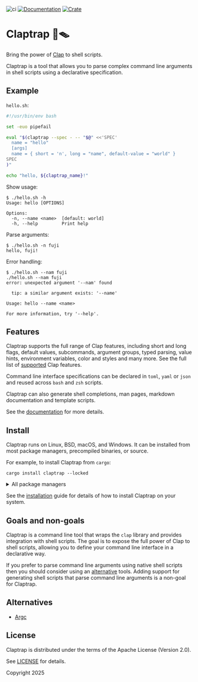 ![ci](https://github.com/fujiapple852/claptrap/actions/workflows/ci.yml/badge.svg)
[![Documentation](https://docs.rs/claptrap/badge.svg)](https://docs.rs/claptrap/0.2.0)
[![Crate](https://img.shields.io/crates/v/claptrap.svg)](https://crates.io/crates/claptrap/0.2.0)

# Claptrap 👏🪤

Bring the power of [Clap](https://crates.io/crates/clap) to shell scripts.

Claptrap is a tool that allows you to parse complex command line arguments in shell scripts using a declarative
specification.

## Example

`hello.sh`:

```bash
#!/usr/bin/env bash

set -euo pipefail

eval "$(claptrap --spec - -- "$@" <<'SPEC'
  name = "hello"
  [args]
  name = { short = 'n', long = "name", default-value = "world" }
SPEC
)"

echo "hello, ${claptrap_name}!"
```

Show usage:

```shell
$ ./hello.sh -h
Usage: hello [OPTIONS]

Options:
  -n, --name <name>  [default: world]
  -h, --help         Print help
```

Parse arguments:

```shell
$ ./hello.sh -n fuji
hello, fuji!
```

Error handling:

```shell
$ ./hello.sh --nam fuji
./hello.sh --nam fuji
error: unexpected argument '--nam' found

  tip: a similar argument exists: '--name'

Usage: hello --name <name>

For more information, try '--help'.
```

## Features

Claptrap supports the full range of Clap features, including short and long flags, default values, subcommands, argument
groups, typed parsing, value hints, environment variables, color and styles and many more. See the full list
of [supported](https://claptrap.sh/reference/supported/) Clap features.

Command line interface specifications can be declared in `toml`, `yaml` or `json` and reused across `bash` and `zsh`
scripts.

Claptrap can also generate shell completions, man pages, markdown documentation and template scripts.

See the [documentation](https://claptrap.sh) for more details.

## Install

Claptrap runs on Linux, BSD, macOS, and Windows. It can be installed from most package managers, precompiled binaries,
or source.

For example, to install Claptrap from `cargo`:

```shell
cargo install claptrap --locked
```

<details>

<summary>All package managers</summary>

### Cargo

[![Crates.io](https://img.shields.io/crates/v/claptrap)](https://crates.io/crates/claptrap/0.2.0)

```shell
cargo install claptrap --locked
```

### PPA (Ubuntu)

[![Ubuntu PPA](https://img.shields.io/badge/Ubuntu%20PPA-0.2.0-brightgreen)](https://launchpad.net/~fujiapple/+archive/ubuntu/claptrap/+packages)

```shell
add-apt-repository ppa:fujiapple/claptrap
apt update && apt install claptrap
```

> ⓘ Note:
>
> Only available for Ubuntu 24.04 (`Noble`) and 22.04 (`Jammy`).

### Snap (Linux)

[![claptrap](https://snapcraft.io/claptrap/badge.svg)](https://snapcraft.io/claptrap)

```shell
snap install claptrap
```

### Homebrew (macOS)

[![homebrew version](https://img.shields.io/badge/homebrew-0.2.0-orange)](https://github.com/fujiapple852/homebrew-claptrap)

```shell
brew tap fujiapple852/claptrap && brew install claptrap
```

### Docker

[![Docker Image Version (latest by date)](https://img.shields.io/docker/v/fujiapple/claptrap)](https://hub.docker.com/r/fujiapple/claptrap/)

```shell
docker run -it fujiapple/claptrap
```

### All Repositories

[![Packaging status](https://repology.org/badge/vertical-allrepos/claptrap.svg)](https://repology.org/project/claptrap/versions)

</details>

See the [installation](https://claptrap.sh/start/installation) guide for details of how to install Claptrap on your
system.

## Goals and non-goals

Claptrap is a command line tool that wraps the `clap` library and provides integration with shell scripts. The goal is
to expose the full power of Clap to shell scripts, allowing you to define your command line interface in a declarative
way.

If you prefer to parse command line arguments using native shell scripts then you should consider using
an [alternative](#alternatives) tools. Adding support for generating shell scripts that parse command line arguments is
a non-goal for Claptrap.

## Alternatives

- [Argc](https://crates.io/crates/argc)

## License

Claptrap is distributed under the terms of the Apache License (Version 2.0).

See [LICENSE](LICENSE) for details.

Copyright 2025
